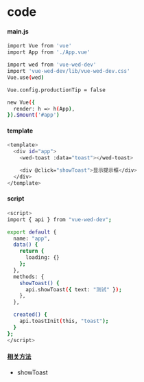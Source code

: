
# code

#### main.js

``` bash
import Vue from 'vue'
import App from './App.vue'

import wed from 'vue-wed-dev'
import 'vue-wed-dev/lib/vue-wed-dev.css'
Vue.use(wed)

Vue.config.productionTip = false

new Vue({
  render: h => h(App),
}).$mount('#app')
```

#### template

``` bash
<template>
  <div id="app">
    <wed-toast :data="toast"></wed-toast>

    <div @click="showToast">显示提示框</div>
  </div>
</template>
```

#### script

``` bash
<script>
import { api } from "vue-wed-dev";

export default {
  name: "app",
  data() {
    return {
      loading: {}
    };
  },
  methods: {
    showToast() {
      api.showToast({ text: "测试" });
    },
  },

  created() {
    api.toastInit(this, "toast");
  }
};
</script>
```

#### [相关方法](/docs/mothods/toast.md)
- showToast
